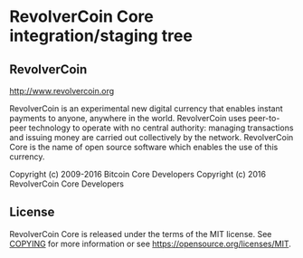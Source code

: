 RevolverCoin Core integration/staging tree
=====================================

RevolverCoin
----------------

http://www.revolvercoin.org

RevolverCoin is an experimental new digital currency that enables instant payments to
anyone, anywhere in the world. RevolverCoin uses peer-to-peer technology to operate
with no central authority: managing transactions and issuing money are carried
out collectively by the network. RevolverCoin Core is the name of open source
software which enables the use of this currency.


Copyright (c) 2009-2016 Bitcoin Core Developers
Copyright (c) 2016 RevolverCoin Core Developers

License
-------

RevolverCoin Core is released under the terms of the MIT license. See [COPYING](COPYING) for more
information or see https://opensource.org/licenses/MIT.

